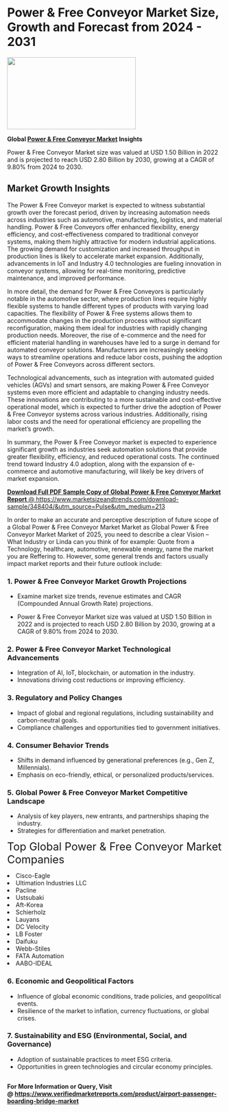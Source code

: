 <H1>Power & Free Conveyor Market Size, Growth and Forecast from 2024 - 2031</H1><img class="aligncenter size-medium wp-image-584254" src="https://thirdeyenews.in/wp-content/uploads/2024/09/Global-Market-Research-300x168.jpeg" alt="" width="300" height="168" /><p><strong>Global&nbsp;<a href="https://www.marketsizeandtrends.com/download-sample/348404/&amp;utm_source=Pulse&amp;utm_medium=213">Power & Free Conveyor Market</a> Insights</strong></p><p>Power & Free Conveyor Market size was valued at USD 1.50 Billion in 2022 and is projected to reach USD 2.80 Billion by 2030, growing at a CAGR of 9.80% from 2024 to 2030.</p><p><h2>Market Growth Insights</h2> <p>The Power & Free Conveyor market is expected to witness substantial growth over the forecast period, driven by increasing automation needs across industries such as automotive, manufacturing, logistics, and material handling. Power & Free Conveyors offer enhanced flexibility, energy efficiency, and cost-effectiveness compared to traditional conveyor systems, making them highly attractive for modern industrial applications. The growing demand for customization and increased throughput in production lines is likely to accelerate market expansion. Additionally, advancements in IoT and Industry 4.0 technologies are fueling innovation in conveyor systems, allowing for real-time monitoring, predictive maintenance, and improved performance.</p> <p><a href="#"></a></p> <p>In more detail, the demand for Power & Free Conveyors is particularly notable in the automotive sector, where production lines require highly flexible systems to handle different types of products with varying load capacities. The flexibility of Power & Free systems allows them to accommodate changes in the production process without significant reconfiguration, making them ideal for industries with rapidly changing production needs. Moreover, the rise of e-commerce and the need for efficient material handling in warehouses have led to a surge in demand for automated conveyor solutions. Manufacturers are increasingly seeking ways to streamline operations and reduce labor costs, pushing the adoption of Power & Free Conveyors across different sectors.</p> <p>Technological advancements, such as integration with automated guided vehicles (AGVs) and smart sensors, are making Power & Free Conveyor systems even more efficient and adaptable to changing industry needs. These innovations are contributing to a more sustainable and cost-effective operational model, which is expected to further drive the adoption of Power & Free Conveyor systems across various industries. Additionally, rising labor costs and the need for operational efficiency are propelling the market’s growth.</p> <p>In summary, the Power & Free Conveyor market is expected to experience significant growth as industries seek automation solutions that provide greater flexibility, efficiency, and reduced operational costs. The continued trend toward Industry 4.0 adoption, along with the expansion of e-commerce and automotive manufacturing, will likely be key drivers of market expansion.</p> <p><a href="#"></p><p><span class=""><strong>Download Full PDF Sample Copy of Global Power & Free Conveyor Market Report</strong> @ <a href="https://www.marketsizeandtrends.com/download-sample/348404/&amp;utm_source=Pulse&amp;utm_medium=213" target="_blank">https://www.marketsizeandtrends.com/download-sample/348404/&amp;utm_source=Pulse&amp;utm_medium=213</a></span></p><p>In order to make an accurate and perceptive description of future scope of a Global&nbsp;Power & Free Conveyor Market Market as Global&nbsp;Power & Free Conveyor Market Market of 2025, you need to describe a clear Vision &ndash; What Industry or Linda can you think of for example: Quote from a Technology, healthcare, automotive, renewable energy, name the market you are Reffering to. However, some general trends and factors usually impact market reports and their future outlook include:</p><h3>1.&nbsp;<strong>Power & Free Conveyor Market Growth Projections</strong></h3><ul><li>Examine market size trends, revenue estimates and CAGR (Compounded Annual Growth Rate) projections.</li><li><p>Power & Free Conveyor Market size was valued at USD 1.50 Billion in 2022 and is projected to reach USD 2.80 Billion by 2030, growing at a CAGR of 9.80% from 2024 to 2030.</p></li></ul><h3>2.&nbsp;<strong>Power & Free Conveyor Market Technological Advancements</strong></h3><ul><li>Integration of AI, IoT, blockchain, or automation in the industry.</li><li>Innovations driving cost reductions or improving efficiency.</li></ul><h3>3.&nbsp;<strong>Regulatory and Policy Changes</strong></h3><ul><li>Impact of global and regional regulations, including sustainability and carbon-neutral goals.</li><li>Compliance challenges and opportunities tied to government initiatives.</li></ul><h3>4.&nbsp;<strong>Consumer Behavior Trends</strong></h3><ul><li>Shifts in demand influenced by generational preferences (e.g., Gen Z, Millennials).</li><li>Emphasis on eco-friendly, ethical, or personalized products/services.</li></ul><h3>5.&nbsp;<strong>Global Power & Free Conveyor Market Competitive Landscape</strong></h3><ul><li>Analysis of key players, new entrants, and partnerships shaping the industry.</li><li>Strategies for differentiation and market penetration.</li></ul><p data-pm-slice="1 1 []"><span style="color: inherit; font-family: inherit; font-size: 25px;">Top Global Power & Free Conveyor Market Companies</span></p><div class="" data-test-id=""><p><li>Cisco-Eagle</li><li> Ultimation Industries LLC</li><li> Pacline</li><li> Ustsubaki</li><li> Aft-Korea</li><li> Schierholz</li><li> Lauyans</li><li> DC Velocity</li><li> LB Foster</li><li> Daifuku</li><li> Webb-Stiles</li><li> FATA Automation</li><li> AABO-IDEAL</li></p></div><h3>6.&nbsp;<strong>Economic and Geopolitical Factors</strong></h3><ul><li>Influence of global economic conditions, trade policies, and geopolitical events.</li><li>Resilience of the market to inflation, currency fluctuations, or global crises.</li></ul><h3>7.&nbsp;<strong>Sustainability and ESG (Environmental, Social, and Governance)</strong></h3><ul><li>Adoption of sustainable practices to meet ESG criteria.</li><li>Opportunities in green technologies and circular economy principles.</li></ul><h2><strong style="font-size: 14px;">For More Information or Query, Visit @&nbsp;</strong><a style="background-color: #ffffff; font-size: 14px;" href="https://www.marketsizeandtrends.com/report/power-free-conveyor-market/" target="_blank">https://www.verifiedmarketreports.com/product/airport-passenger-boarding-bridge-market</a></h2>
